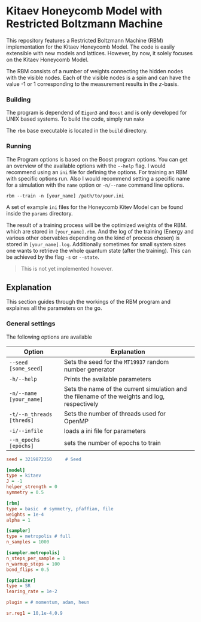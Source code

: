 # Kitaev Honeycomb Model with Restricted Boltzmann Machine

This repository features a Restricted Boltzmann Machine (RBM) implementation
for the Kitaev Honeycomb Model. The code is easily extensible with new models
and lattices. However, by now, it solely focuses on the Kitaev Honeycomb Model.

The RBM consists of a number of weights connecting the hidden nodes with the
visible nodes. Each of the visible nodes is a spin and can have the value -1 or
1 corresponding to the measurement results in the $`z`$-basis.

### Building

The program is dependend of `Eigen3` and `Boost` and is only developed for UNIX
based systems. To build the code, simply run `make`

The `rbm` base executable is located in the `build` directory.


### Running

The Program options is based on the Boost program options. You can get an
overview of the available options with the `--help` flag. I would recommend
using an `ini` file for defining the options. For training an RBM with specific
options run. Also I would recommend setting a specific name for a simulation
with the `name` option or `-n/--name` command line options.

```
rbm --train -n [your_name] /path/to/your.ini
```

A set of example `ini` files for the Honeycomb Kitev Model can be found inside
the `params` directory.

The result of a training process will be the optimized weights of the RBM. which
are stored in `[your_name].rbm`. And the log of the training (Energy and various
other obervables depending on the kind of process chosen) is stored in
`[your_name].log`. Additionally sometimes for small system sizes one wants to
retrieve the whole quantum state (after the training). This can be achieved by
the flag `-s` or `--state`.
> This is not yet implemented however.

## Explanation

This section guides through the workings of the RBM program and explaines all
the parameters on the go.

### General settings

The following options are available

| Option | Explanation |
| ------ | ----------- |
| `--seed [some_seed]` | Sets the seed for the `MT19937` random number generator |
| `-h/--help` | Prints the available parameters |
| `-n/--name [your_name]` | Sets the name of the current simulation and the filename of the weights and log, respectively |
| `-t/--n_threads [threds]` | Sets the number of threads used for OpenMP |
| `-i/--infile` | loads a ini file for parameters |
| `--n_epochs [epochs]` | sets the number of epochs to train |

```ini
seed = 3219872350     # Seed

[model]
type = kitaev
J = -1
helper_strength = 0
symmetry = 0.5

[rbm]
type = basic  # symmetry, pfaffian, file
weights = 1e-4
alpha = 1

[sampler]
type = metropolis # full
n_samples = 1000

[sampler.metropolis]
n_steps_per_sample = 1
n_warmup_steps = 100
bond_flips = 0.5

[optimizer]
type = SR
learing_rate = 1e-2

plugin = # momentum, adam, heun

sr.reg1 = 10,1e-4,0.9

```


